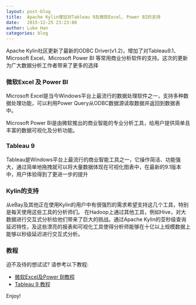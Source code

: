 ```yaml
---
layout: post-blog
title:  Apache Kylin增加对Tableau 9及微软Excel, Power BI的支持
date:   2015-12-25 23:23:00
author: Luke Han
categories: blog
---
```


Apache Kylin社区更新了最新的ODBC Driver(v1.2)，增加了对Tableau9.1、Microsoft Excel、Microsoft Power BI 等常用商业分析软件的支持。这次的更新为广大数据分析工作者带来了更多的选择

### 微软Excel 及 Power BI
Microsoft Excel是当今Windows平台上最流行的数据处理软件之一，支持多种数据处理功能，可以利用Power Query从ODBC数据源读取数据并返回到数据表中。

Microsoft Power BI是由微软推出的商业智能的专业分析工具，给用户提供简单且丰富的数据可视化及分析功能。

### Tableau 9
Tableau是Windows平台上最流行的商业智能工具之一，它操作简洁、功能强大，通过简单地拖拽就可以将大量数据体现在可视化图表中，在最新的9.1版本中，用户体验得到了更进一步的提升

### Kylin的支持
从eBay及其他正在使用Kylin的用户中有很强烈的需求希望支持这几个工具，特别是每天使用这些工具的分析师们。 在Hadoop上通过其他工具，例如Hive，对大数据进行交互式分析给他们带来了巨大的挑战。通过Apache Kylin的亚秒级查询延迟特性，及这些漂亮的报表和可视化工具使得分析师能够在十亿以上规模数据上能够以秒级延迟进行交互式分析。

### 教程
迫不及待的想试试? 请参考以下教程:  
* [微软Excel及Power BI教程](/cn/docs/tutorial/powerbi.html) 
* [Tableau 9 教程](/cn/docs/tutorial/tableau_91.html)

Enjoy!


